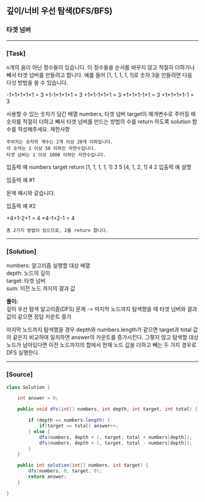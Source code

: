 ## 깊이/너비 우선 탐색(DFS/BFS)

### 타겟 넘버

---

### **[Task]**

n개의 음이 아닌 정수들이 있습니다. 이 정수들을 순서를 바꾸지 않고 적절히 더하거나 빼서 타겟 넘버를 만들려고 합니다. 예를 들어 [1, 1, 1, 1, 1]로 숫자 3을 만들려면 다음 다섯 방법을 쓸 수 있습니다.

-1+1+1+1+1 = 3
+1-1+1+1+1 = 3
+1+1-1+1+1 = 3
+1+1+1-1+1 = 3
+1+1+1+1-1 = 3

사용할 수 있는 숫자가 담긴 배열 numbers, 타겟 넘버 target이 매개변수로 주어질 때 숫자를 적절히 더하고 빼서 타겟 넘버를 만드는 방법의 수를 return 하도록 solution 함수를 작성해주세요.
제한사항

    주어지는 숫자의 개수는 2개 이상 20개 이하입니다.
    각 숫자는 1 이상 50 이하인 자연수입니다.
    타겟 넘버는 1 이상 1000 이하인 자연수입니다.

입출력 예
numbers target return
[1, 1, 1, 1, 1] 3 5
[4, 1, 2, 1] 4 2
입출력 예 설명

입출력 예 #1

문제 예시와 같습니다.

입출력 예 #2

+4+1-2+1 = 4
+4-1+2-1 = 4

    총 2가지 방법이 있으므로, 2를 return 합니다.

---

### **[Solution]**

numbers: 알고리즘 실행할 대상 배열  
depth: 노드의 깊이  
target: 타겟 넘버  
sum: 이전 노드 까지의 결과 값

**풀이:**  
깊이 우선 탐색 알고리즘(DFS) 문제
-> 마지막 노드까지 탐색했을 때 타겟 넘버와 결과값이 같으면 정답 카운트 증가

마지막 노드까지 탐색했을 경우 depth와 numbers.length가 같으면 target과 total 값이 같은지 비교하여 일치하면 answer의 카운트를 증가시킨다.
그렇지 않고 탐색할 대상 노드가 남아있다면 이전 노드까지의 합에서 현재 노드 값을 더하고 빼는 두 가지 경우로 DFS 실행한다.

---

### **[Source]**

```Java
class Solution {

    int answer = 0;

    public void dfs(int[] numbers, int depth, int target, int total) {

        if (depth == numbers.length) {
            if(target == total) answer++;
        } else {
            dfs(numbers, depth + 1, target, total + numbers[depth]);
            dfs(numbers, depth + 1, target, total - numbers[depth]);
        }
    }

    public int solution(int[] numbers, int target) {
        dfs(numbers, 0, target, 0);
        return answer;
    }

}
```

